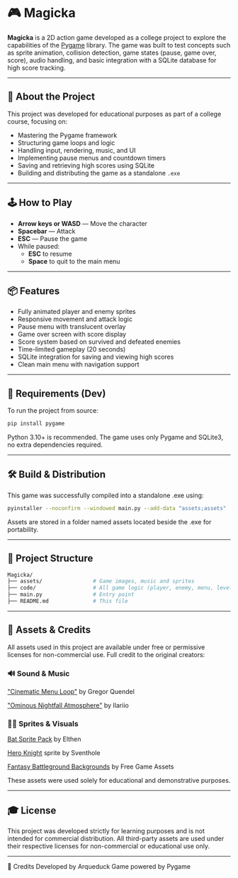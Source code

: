 # 🎮 Magicka

**Magicka** is a 2D action game developed as a college project to explore the capabilities of the [Pygame](https://www.pygame.org/) library. The game was built to test concepts such as sprite animation, collision detection, game states (pause, game over, score), audio handling, and basic integration with a SQLite database for high score tracking.

---

## 🧪 About the Project

This project was developed for educational purposes as part of a college course, focusing on:

- Mastering the Pygame framework
- Structuring game loops and logic
- Handling input, rendering, music, and UI
- Implementing pause menus and countdown timers
- Saving and retrieving high scores using SQLite
- Building and distributing the game as a standalone `.exe`

---

## 🕹️ How to Play

- **Arrow keys or WASD** — Move the character  
- **Spacebar** — Attack  
- **ESC** — Pause the game  
- While paused:  
  - **ESC** to resume  
  - **Space** to quit to the main menu

---

## 📦 Features

- Fully animated player and enemy sprites
- Responsive movement and attack logic
- Pause menu with translucent overlay
- Game over screen with score display
- Score system based on survived and defeated enemies
- Time-limited gameplay (20 seconds)
- SQLite integration for saving and viewing high scores
- Clean main menu with navigation support

---

## 💾 Requirements (Dev)

To run the project from source:

```bash
pip install pygame

```

Python 3.10+ is recommended. The game uses only Pygame and SQLite3, no extra dependencies required.

---

## 🛠️ Build & Distribution
This game was successfully compiled into a standalone .exe using:

```bash
pyinstaller --noconfirm --windowed main.py --add-data "assets;assets"
```

Assets are stored in a folder named assets located beside the .exe for portability.

---

## 📁 Project Structure
```bash
Magicka/
├── assets/                # Game images, music and sprites
├── code/                  # All game logic (player, enemy, menu, level...)
├── main.py                # Entry point
├── README.md              # This file
```
---

## 🎨 Assets & Credits
All assets used in this project are available under free or permissive licenses for non-commercial use. Full credit to the original creators:

### 🔊 Sound & Music
["Cinematic Menu Loop"](https://freesound.org/people/GregorQuendel/sounds/718663/) by Gregor Quendel

["Ominous Nightfall Atmosphere"](https://freesound.org/people/Ilariio/sounds/793493/) by Ilariio

### 🧙‍♂️ Sprites & Visuals
[Bat Sprite Pack](https://elthen.itch.io/bat-sprite-pack) by Elthen

[Hero Knight](https://sventhole.itch.io/hero-knight) sprite by Sventhole

[Fantasy Battleground Backgrounds](https://free-game-assets.itch.io/free-pixel-art-fantasy-game-battlegrounds) by Free Game Assets

These assets were used solely for educational and demonstrative purposes.

---

## 🎓 License
This project was developed strictly for learning purposes and is not intended for commercial distribution. All third-party assets are used under their respective licenses for non-commercial or educational use only.

---

🙌 Credits
Developed by Arqueduck
Game powered by Pygame

